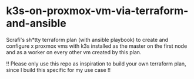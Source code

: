# k3s-on-proxmox-vm-via-terraform-and-ansible
Scrafi's sh*tty terraform plan (with ansible playbook) to create and configure x proxmox vms with k3s installed as the master on the first node and as a worker on every other vm created by this plan.

!! Please only use this repo as inspiration to build your own terraform plan, since I build this specific for my use case !!
